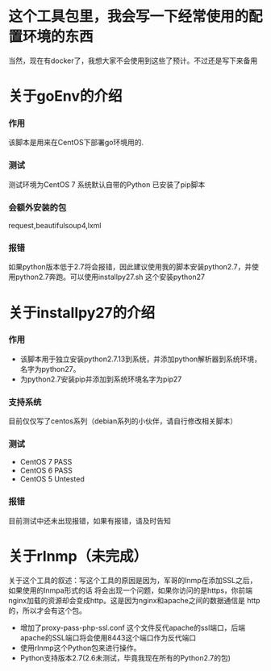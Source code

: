 # 这个工具包里，我会写一下经常使用的配置环境的东西
当然，现在有docker了，我想大家不会使用到这些了预计。不过还是写下来备用

# 关于goEnv的介绍
### 作用
该脚本是用来在CentOS下部署go环境用的.
### 测试
测试环境为CentOS 7 系统默认自带的Python 已安装了pip脚本
### 会额外安装的包
request,beautifulsoup4,lxml
### 报错
如果python版本低于2.7将会报错，因此建议使用我的脚本安装python2.7，并使用python2.7奔跑。可以使用installpy27.sh 这个安装python27


# 关于installpy27的介绍
### 作用
* 该脚本用于独立安装python2.7.13到系统，并添加python解析器到系统环境，名字为python27。
* 为python2.7安装pip并添加到系统环境名字为pip27
### 支持系统
目前仅仅写了centos系列（debian系列的小伙伴，请自行修改相关脚本）
### 测试
* CentOS 7   PASS
* CentOS 6   PASS
* CentOS 5   Untested
### 报错
目前测试中还未出现报错，如果有报错，请及时告知




# 关于rlnmp（未完成）
关于这个工具的叙述：写这个工具的原因是因为，军哥的lnmp在添加SSL之后，如果使用的lnmpa形式的话
将会出现一个问题，如果你访问的是https，你前端nginx加载的资源却会变成http。这是因为nginx和apache之间的数据通信是
http的，所以才会有这个包。
* 增加了proxy-pass-php-ssl.conf 这个文件反代apache的ssl端口，后端apache的SSL端口将会使用8443这个端口作为反代端口
* 使用rlnmp这个Python包来进行操作。
* Python支持版本2.7(2.6未测试，毕竟我现在所有的Python2.7的包)